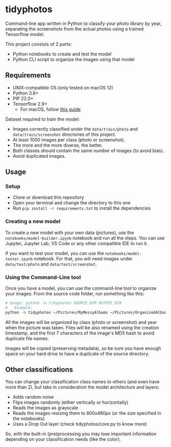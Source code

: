 # tidyphotos
Command-line app written in Python to classify your photo library by year,
separating the screenshots from the actual photos using a trained Tensorflow model.

This project consists of 2 parts:
- Python notebooks to create and test the model
- Python CLI script to organize the images using that model


## Requirements

- UNIX-compatible OS (only tested on macOS 12)
- Python 3.8+
- PIP 22.0+
- Tensorflow 2.9+
    - For macOS, follow [this guide](https://developer.apple.com/metal/tensorflow-plugin/)


Dataset required to train the model:

- Images correctly classified under the `data/train/photo` and `data/train/screenshot` directories of this project.
- At least 1000 images per class (photo or screenshot).
- The more and the more diverse, the better.
- Both classes should contain the same number of images (to avoid bias).
- Avoid duplicated images.


## Usage

### Setup

- Clone or download this repository
- Open your terminal and change the directory to this one
- Run `pip install -r requirements.txt` to install the dependencies

### Creating a new model

To create a new model with your own data (pictures), use the `notebooks/model-builder.ipynb` notebook and run
all the steps. You can use Jupyter, Jupyter Lab, VS Code or any other compatible IDE to run it.

If you want to test your model, you can use the `notebooks/model-tester.ipynb` notebook.
For that, you will need images under `data/test/photo` and `data/test/screenshot`.


### Using the Command-Line tool
Once you have a model, you can use the command-line tool to organize your images.
From the source code folder, run something like this:

```bash
# Usage: python -m tidyphotos SOURCE_DIR OUTPUT_DIR
#   Example:
python -m tidyphotos ~/Pictures/MyMessyAlbums ~/Pictures/OrganizedAlbums
``` 

All the images will be organized by class (photo or screenshot) and year when the picture was taken.
Files will be also renamed using the creation timestamp, and the first 7 characters of the image's MD5 hash
to avoid duplicate file names.

Images will be copied (preserving metadata), so be sure you have enough space on your hard drive to have a duplicate
of the source directory.


## Other classifications

You can change your classification class names to others (and even have more than 2), 
but take in consideration the model architecture and layers:

- Adds random noise
- Flips images randomly (either vertically or horizontally)
- Reads the images as grayscale
- Reads the images resizing them to 800x480px (or the size specified in the notebooks)
- Uses a Drop Out layer
(check tidyphotos/core.py to know more)

So, with the built-in (pre)processing you may lose important information depending on your classification needs (like the color).
